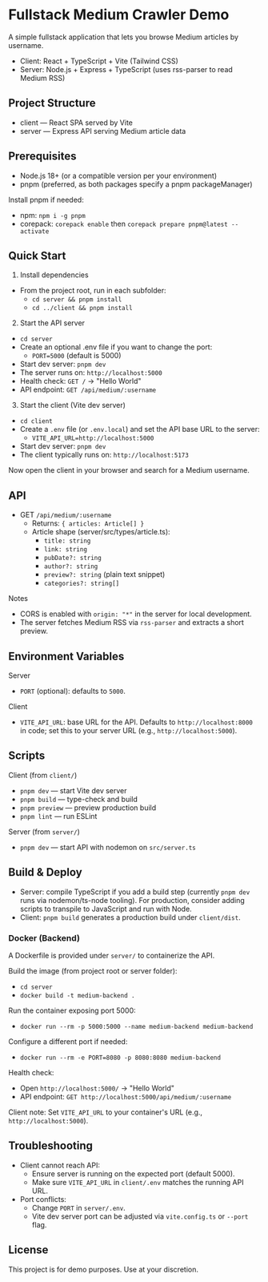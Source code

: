 # Fullstack Medium Crawler Demo

A simple fullstack application that lets you browse Medium articles by username.

- Client: React + TypeScript + Vite (Tailwind CSS)
- Server: Node.js + Express + TypeScript (uses rss-parser to read Medium RSS)

## Project Structure

- client — React SPA served by Vite
- server — Express API serving Medium article data

## Prerequisites

- Node.js 18+ (or a compatible version per your environment)
- pnpm (preferred, as both packages specify a pnpm packageManager)

Install pnpm if needed:

- npm: `npm i -g pnpm`
- corepack: `corepack enable` then `corepack prepare pnpm@latest --activate`

## Quick Start

1) Install dependencies

- From the project root, run in each subfolder:
  - `cd server && pnpm install`
  - `cd ../client && pnpm install`

2) Start the API server

- `cd server`
- Create an optional .env file if you want to change the port:
  - `PORT=5000` (default is 5000)
- Start dev server: `pnpm dev`
- The server runs on: `http://localhost:5000`
- Health check: `GET /` -> "Hello World"
- API endpoint: `GET /api/medium/:username`

3) Start the client (Vite dev server)

- `cd client`
- Create a `.env` file (or `.env.local`) and set the API base URL to the server:
  - `VITE_API_URL=http://localhost:5000`
- Start dev server: `pnpm dev`
- The client typically runs on: `http://localhost:5173`

Now open the client in your browser and search for a Medium username.

## API

- GET `/api/medium/:username`
  - Returns: `{ articles: Article[] }`
  - Article shape (server/src/types/article.ts):
    - `title: string`
    - `link: string`
    - `pubDate?: string`
    - `author?: string`
    - `preview?: string` (plain text snippet)
    - `categories?: string[]`

Notes
- CORS is enabled with `origin: "*"` in the server for local development.
- The server fetches Medium RSS via `rss-parser` and extracts a short preview.

## Environment Variables

Server
- `PORT` (optional): defaults to `5000`.

Client
- `VITE_API_URL`: base URL for the API. Defaults to `http://localhost:8000` in code; set this to your server URL (e.g., `http://localhost:5000`).

## Scripts

Client (from `client/`)
- `pnpm dev` — start Vite dev server
- `pnpm build` — type-check and build
- `pnpm preview` — preview production build
- `pnpm lint` — run ESLint

Server (from `server/`)
- `pnpm dev` — start API with nodemon on `src/server.ts`

## Build & Deploy

- Server: compile TypeScript if you add a build step (currently `pnpm dev` runs via nodemon/ts-node tooling). For production, consider adding scripts to transpile to JavaScript and run with Node.
- Client: `pnpm build` generates a production build under `client/dist`.

### Docker (Backend)
A Dockerfile is provided under `server/` to containerize the API.

Build the image (from project root or server folder):
- `cd server`
- `docker build -t medium-backend .`

Run the container exposing port 5000:
- `docker run --rm -p 5000:5000 --name medium-backend medium-backend`

Configure a different port if needed:
- `docker run --rm -e PORT=8080 -p 8080:8080 medium-backend`

Health check:
- Open `http://localhost:5000/` -> "Hello World"
- API endpoint: `GET http://localhost:5000/api/medium/:username`

Client note: Set `VITE_API_URL` to your container's URL (e.g., `http://localhost:5000`).

## Troubleshooting

- Client cannot reach API:
  - Ensure server is running on the expected port (default 5000).
  - Make sure `VITE_API_URL` in `client/.env` matches the running API URL.
- Port conflicts:
  - Change `PORT` in `server/.env`.
  - Vite dev server port can be adjusted via `vite.config.ts` or `--port` flag.

## License

This project is for demo purposes. Use at your discretion.